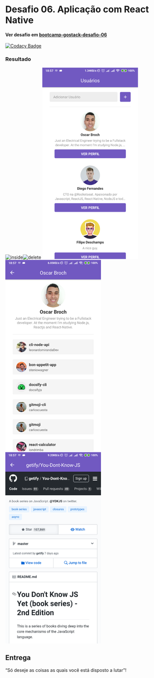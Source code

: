 # Desafio 06. Aplicação com React Native

#### Ver desafio em [bootcamp-gostack-desafio-06](https://github.com/Rocketseat/bootcamp-gostack-desafio-06)

[![Codacy Badge](https://api.codacy.com/project/badge/Grade/3905cace25004dcf960c6c5eea1c0633)](https://www.codacy.com/app/brochj/stars-github-api?utm_source=github.com&amp;utm_medium=referral&amp;utm_content=brochj/stars-github-api&amp;utm_campaign=Badge_Grade)

### Resultado 

<img src="docs/imgs/inside.gif" alt="inside" width="300"/><img src="docs/imgs/delete.gif" alt="delete" width="300"/>
<img src="docs/imgs/1.png" alt="1" width="300"/>
<img src="docs/imgs/2.png" alt="2" width="300"/>
<img src="docs/imgs/3.png" alt="3" width="300"/>


## Entrega
“Só deseje as coisas as quais você está disposto a lutar”!
